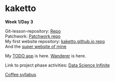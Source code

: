 # kaketto

<strong>Week 1/Day 3</strong>

Git-lesson-repository: [Repo](https://github.com/kaketto/git-lesson-repository)<br>
Patchwork: [Patchwork repo](https://github.com/kaketto/patchwork)<br>
My first website repository: [kaketto.github.io repo](https://github.com/kaketto/kaketto.github.io)<br>
And the [super website of mine](https://kaketto.github.io)<br>

My [TODO app](https://github.com/kaketto/todo-app) is here.
[Wanderer](https://github.com/kaketto/wanderer-typescript.git) is here. 

Link to project phase activities: [Data Science Infinite](https://github.com/kaketto/data_science_infinite_project)

[Coffee syllabus](https://github.com/green-fox-academy/coffee-syllabus)
